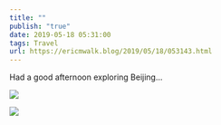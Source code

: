 ```yaml
---
title: ""
publish: "true"
date: 2019-05-18 05:31:00
tags: Travel
url: https://ericmwalk.blog/2019/05/18/053143.html
---
```


Had a good afternoon exploring Beijing...

![](https://ericmwalk.blog/uploads/2022/8650dcf095.jpg)

![](https://ericmwalk.blog/uploads/2022/473b7e68bc.jpg)